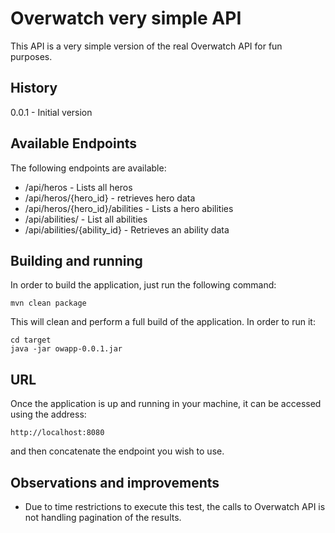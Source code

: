 # Overwatch very simple API

This API is a very simple version of the real Overwatch API for fun purposes.

## History

0.0.1 - Initial version 

## Available Endpoints

The following endpoints are available:

- /api/heros - Lists all heros
- /api/heros/{hero_id} - retrieves hero data
- /api/heros/{hero_id}/abilities - Lists a hero abilities
- /api/abilities/ - List all abilities
- /api/abilities/{ability_id} - Retrieves an ability data

## Building and running

In order to build the application, just run the following command:
```
mvn clean package
```

This will clean and perform a full build of the application. In order to run it:
```
cd target
java -jar owapp-0.0.1.jar
```

## URL

Once the application is up and running in your machine, it can be accessed using the 
address:
```
http://localhost:8080
``` 
and then concatenate the endpoint you wish to use.

## Observations and improvements
- Due to time restrictions to execute this test, the calls to Overwatch API is not
handling pagination of the results.
